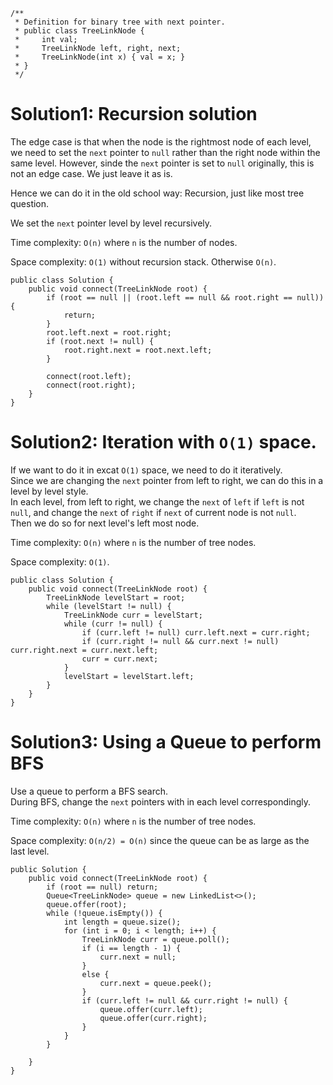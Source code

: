 
```
/**
 * Definition for binary tree with next pointer.
 * public class TreeLinkNode {
 *     int val;
 *     TreeLinkNode left, right, next;
 *     TreeLinkNode(int x) { val = x; }
 * }
 */
 ```

# Solution1: Recursion solution

The edge case is that when the node is the rightmost node of each level, we need to set the `next` pointer to `null` rather than the right node within the same level. However, sinde the `next` pointer is set to `null` originally, this is not an edge case. We just leave it as is. 

Hence we can do it in the old school way: Recursion, just like most tree question. 

We set the `next` pointer level by level recursively. 

Time complexity: `O(n)` where `n` is the number of nodes. 

Space complexity: `O(1)` without recursion stack. Otherwise `O(n)`. 

```
public class Solution {
    public void connect(TreeLinkNode root) {
        if (root == null || (root.left == null && root.right == null)) {
            return;
        }
        root.left.next = root.right;
        if (root.next != null) {
            root.right.next = root.next.left;
        }
        
        connect(root.left);
        connect(root.right);
    }
}
```

# Solution2: Iteration with `O(1)` space. 

If we want to do it in excat `O(1)` space, we need to do it iteratively.     
Since we are changing the `next` pointer from left to right, we can do this in a level by level style.    
In each level, from left to right, we change the `next` of `left` if `left` is not `null`, and change the `next` of `right` if `next` of current node is not `null`.    
Then we do so for next level's left most node. 

Time complexity: `O(n)` where `n` is the number of tree nodes. 

Space complexity: `O(1)`. 

```
public class Solution {
    public void connect(TreeLinkNode root) {
        TreeLinkNode levelStart = root;
        while (levelStart != null) {
            TreeLinkNode curr = levelStart;
            while (curr != null) {
                if (curr.left != null) curr.left.next = curr.right;
                if (curr.right != null && curr.next != null) curr.right.next = curr.next.left;
                curr = curr.next;
            }
            levelStart = levelStart.left;
        }
    }
}
```

# Solution3: Using a Queue to perform BFS

Use a queue to perform a BFS search.    
During BFS, change the `next` pointers with in each level correspondingly. 

Time complexity: `O(n)` where `n` is the number of tree nodes.

Space complexity: `O(n/2) = O(n)` since the queue can be as large as the last level. 

```
public Solution {
    public void connect(TreeLinkNode root) {
        if (root == null) return;
        Queue<TreeLinkNode> queue = new LinkedList<>();
        queue.offer(root);
        while (!queue.isEmpty()) {
            int length = queue.size();
            for (int i = 0; i < length; i++) {
                TreeLinkNode curr = queue.poll();
                if (i == length - 1) {
                    curr.next = null;
                }
                else {
                    curr.next = queue.peek();
                }
                if (curr.left != null && curr.right != null) {
                    queue.offer(curr.left);
                    queue.offer(curr.right);
                }
            }
        }

    }
}
```
